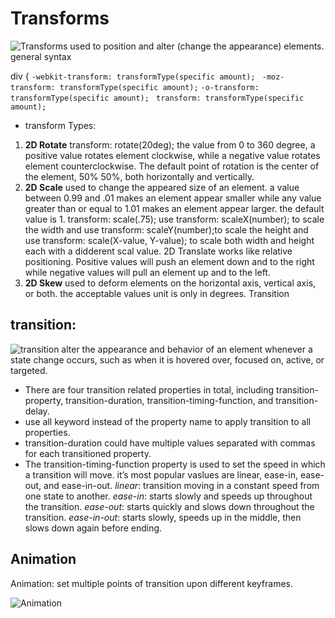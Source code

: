 # Transforms
![Transforms](https://www.htmldog.com/figures/transform.png)
used to position and alter (change the appearance) elements.
general syntax

div {
  `-webkit-transform: transformType(specific amount);`
    ` -moz-transform: transformType(specific amount);`
       `-o-transform: transformType(specific amount);`
         ` transform: transformType(specific amount);`
* transform Types:
1. **2D Rotate**
transform: rotate(20deg); the value from 0 to 360 degree, a positive value rotates element clockwise, while a negative value rotates element counterclockwise. The default point of rotation is the center of the element, 50% 50%, both horizontally and vertically.
2. **2D Scale**
used to change the appeared size of an element. a value between 0.99 and .01 makes an element appear smaller while any value greater than or equal to 1.01 makes an element appear larger. the default value is 1.
transform: scale(.75);
use transform: scaleX(number); to scale the width and use transform: scaleY(number);to scale the height and use transform: scale(X-value, Y-value); to scale both width and height each with a didderent scal value. 2D Translate
works like relative positioning. Positive values will push an element down and to the right while negative values will pull an element up and to the left.
3. **2D Skew**
used to deform elements on the horizontal axis, vertical axis, or both. the acceptable values unit is only in degrees.
Transition
## transition:
![transition](https://storage.stfalcon.com/uploads/images/5881e0b98e717.png) 
alter the appearance and behavior of an element whenever a state change occurs, such as when it is hovered over, focused on, active, or targeted.

- There are four transition related properties in total, including transition-property, transition-duration, transition-timing-function, and transition-delay.
- use all keyword instead of the property name to apply transition to all properties.
- transition-duration could have multiple values separated with commas for each transitioned property.
- The transition-timing-function property is used to set the speed in which a transition will move. it’s most popular vaslues are linear, ease-in, ease-out, and ease-in-out.
*linear*: transition moving in a constant speed from one state to another.
*ease-in*: starts slowly and speeds up throughout the transition.
*ease-out*: starts quickly and slows down throughout the transition.
*ease-in-out*: starts slowly, speeds up in the middle, then slows down again before ending.

## Animation
Animation: set multiple points of transition upon different keyframes.


![Animation](https://hackernoon.com/drafts/x84g2geg.png)